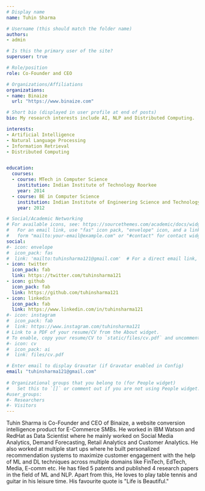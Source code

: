 ```yaml
---
# Display name
name: Tuhin Sharma

# Username (this should match the folder name)
authors:
- admin

# Is this the primary user of the site?
superuser: true

# Role/position
role: Co-Founder and CEO

# Organizations/Affiliations
organizations:
- name: Binaize
  url: "https://www.binaize.com"

# Short bio (displayed in user profile at end of posts)
bio: My research interests include AI, NLP and Distributed Computing.

interests:
- Artificial Intelligence
- Natural Language Processing
- Information Retrieval
- Distributed Computing


education:
  courses:
  - course: MTech in Computer Science
    institution: Indian Institute of Technology Roorkee
    year: 2014
  - course: BE in Computer Science
    institution: Indian Institute of Engineering Science and Technology Shibpur
    year: 2012

# Social/Academic Networking
# For available icons, see: https://sourcethemes.com/academic/docs/widgets/#icons
#   For an email link, use "fas" icon pack, "envelope" icon, and a link in the
#   form "mailto:your-email@example.com" or "#contact" for contact widget.
social:
#- icon: envelope
#  icon_pack: fas
#  link: 'mailto:tuhinsharma121@gmail.com'  # For a direct email link, use "mailto:test@example.org".
- icon: twitter
  icon_pack: fab
  link: https://twitter.com/tuhinsharma121
- icon: github
  icon_pack: fab
  link: https://github.com/tuhinsharma121
- icon: linkedin
  icon_pack: fab
  link: https://www.linkedin.com/in/tuhinsharma121
#- icon: instagram
#  icon_pack: fab
#  link: https://www.instagram.com/tuhinsharma121
# Link to a PDF of your resume/CV from the About widget.
# To enable, copy your resume/CV to `static/files/cv.pdf` and uncomment the lines below.  
#- icon: cv
#  icon_pack: ai
#  link: files/cv.pdf

# Enter email to display Gravatar (if Gravatar enabled in Config)
email: "tuhinsharma121@gmail.com"
  
# Organizational groups that you belong to (for People widget)
#   Set this to `[]` or comment out if you are not using People widget.  
#user_groups:
#- Researchers
#- Visitors
---
```


Tuhin Sharma is Co-Founder and CEO of Binaize, a website conversion intelligence product for E-Commerce SMBs. He worked in IBM Watson and RedHat as Data Scientist where he mainly worked on Social Media Analytics, Demand Forecasting, Retail Analytics and Customer Analytics. He also worked at multiple start ups where he built personalized recommendation systems to maximize customer engagement with the help of ML and DL techniques across multiple domains like FinTech, EdTech, Media, E-comm etc. He has filed 5 patents and published 4 research papers in the field of ML and NLP. Apart from this, He loves to play table tennis and guitar in his leisure time. His favourite quote is "Life is Beautiful."